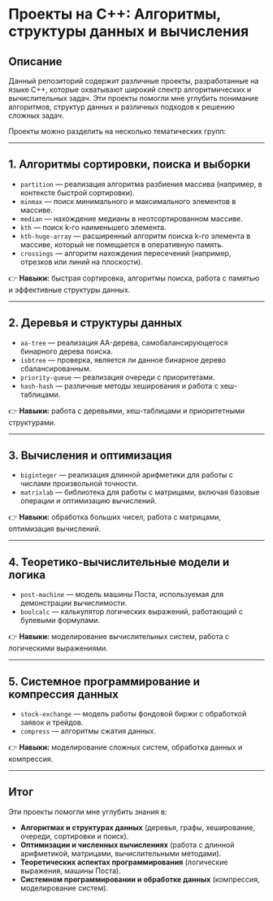 # Проекты на C++: Алгоритмы, структуры данных и вычисления

## Описание
Данный репозиторий содержит различные проекты, разработанные на языке C++, которые охватывают широкий спектр алгоритмических и вычислительных задач. Эти проекты помогли мне углубить понимание алгоритмов, структур данных и различных подходов к решению сложных задач.

Проекты можно разделить на несколько тематических групп:

---
## 1. Алгоритмы сортировки, поиска и выборки

- `partition` — реализация алгоритма разбиения массива (например, в контексте быстрой сортировки).
- `minmax` — поиск минимального и максимального элементов в массиве.
- `median` — нахождение медианы в неотсортированном массиве.
- `kth` — поиск k-го наименьшего элемента.
- `kth-huge-array` — расширенный алгоритм поиска k-го элемента в массиве, который не помещается в оперативную память.
- `crossings` — алгоритм нахождения пересечений (например, отрезков или линий на плоскости).

👉 **Навыки:** быстрая сортировка, алгоритмы поиска, работа с памятью и эффективные структуры данных.

---
## 2. Деревья и структуры данных

- `aa-tree` — реализация AA-дерева, самобалансирующегося бинарного дерева поиска.
- `isbtree` — проверка, является ли данное бинарное дерево сбалансированным.
- `priority-queue` — реализация очереди с приоритетами.
- `hash-hash` — различные методы хеширования и работа с хеш-таблицами.

👉 **Навыки:** работа с деревьями, хеш-таблицами и приоритетными структурами.

---
## 3. Вычисления и оптимизация

- `biginteger` — реализация длинной арифметики для работы с числами произвольной точности.
- `matrixlab` — библиотека для работы с матрицами, включая базовые операции и оптимизацию вычислений.

👉 **Навыки:** обработка больших чисел, работа с матрицами, оптимизация вычислений.

---
## 4. Теоретико-вычислительные модели и логика

- `post-machine` — модель машины Поста, используемая для демонстрации вычислимости.
- `boolcalc` — калькулятор логических выражений, работающий с булевыми формулами.

👉 **Навыки:** моделирование вычислительных систем, работа с логическими выражениями.

---
## 5. Системное программирование и компрессия данных

- `stock-exchange` — модель работы фондовой биржи с обработкой заявок и трейдов.
- `compress` — алгоритмы сжатия данных.

👉 **Навыки:** моделирование сложных систем, обработка данных и компрессия.

---
## Итог
Эти проекты помогли мне углубить знания в:
- **Алгоритмах и структурах данных** (деревья, графы, хеширование, очереди, сортировки и поиск).
- **Оптимизации и численных вычислениях** (работа с длинной арифметикой, матрицами, вычислительными методами).
- **Теоретических аспектах программирования** (логические выражения, машины Поста).
- **Системном программировании и обработке данных** (компрессия, моделирование систем).

